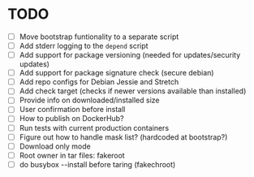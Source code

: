 
# TODO
- [ ] Move bootstrap funtionality to a separate script
- [ ] Add stderr logging to the `depend` script
- [ ] Add support for package versioning (needed for updates/security updates)
- [ ] Add support for package signature check (secure debian)
- [ ] Add repo configs for Debian Jessie and Stretch
- [ ] Add check target (checks if newer versions available than installed)
- [ ] Provide info on downloaded/installed size
- [ ] User confirmation before install
- [ ] How to publish on DockerHub?
- [ ] Run tests with current production containers
- [ ] Figure out how to handle mask list? (hardcoded at bootstrap?)
- [ ] Download only mode
- [ ] Root owner in tar files: fakeroot 
- [ ] do busybox --install before taring (fakechroot)
